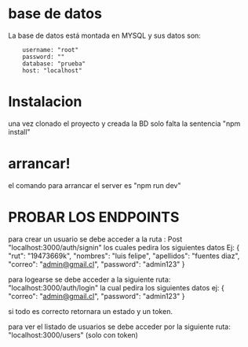 # base de datos
La base de datos está montada en MYSQL y sus datos son:

        username: "root"
        password: ""
        database: "prueba"
        host: "localhost"

# Instalacion
una vez clonado el proyecto y creada la BD solo falta la sentencia "npm install"

# arrancar!
el comando para arrancar el server es "npm run dev"

# PROBAR LOS ENDPOINTS
para crear un usuario se debe acceder a la ruta : Post "localhost:3000/auth/signin"
los cuales pedira los siguientes datos Ej:
 {
    "rut": "19473669k",
    "nombres": "luis felipe",
    "apellidos": "fuentes diaz",
    "correo": "admin@gmail.cl",
    "password": "admin123"
}

para logearse se debe acceder a la siguiente ruta: "localhost:3000/auth/login"
la cual pedira los siguientes datos ej:
{
    "correo": "admin@gmail.cl",
    "password": "admin123"
}

si todo es correcto retornara un estado y un token.

para ver el listado de usuarios se debe acceder por la siguiente ruta: "localhost:3000/users" (solo con token)